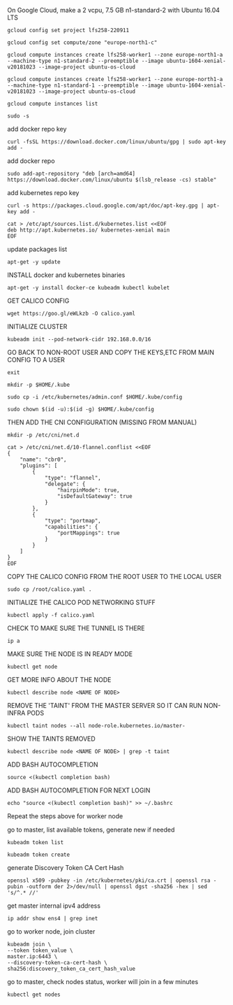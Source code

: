On Google Cloud, make a 2 vcpu, 7.5 GB n1-standard-2 with Ubuntu 16.04 LTS

`gcloud config set project lfs258-220911`

`gcloud config set compute/zone "europe-north1-c"`

`gcloud compute instances create lfs258-worker1 --zone europe-north1-a --machine-type n1-standard-2 --preemptible --image ubuntu-1604-xenial-v20181023 --image-project ubuntu-os-cloud`

`gcloud compute instances create lfs258-worker1 --zone europe-north1-a --machine-type n1-standard-1 --preemptible --image ubuntu-1604-xenial-v20181023 --image-project ubuntu-os-cloud`

`gcloud compute instances list`

`sudo -s`

add docker repo key

`curl -fsSL https://download.docker.com/linux/ubuntu/gpg | sudo apt-key add -`

add docker repo

`sudo add-apt-repository "deb [arch=amd64] https://download.docker.com/linux/ubuntu $(lsb_release -cs) stable"`

add kubernetes repo key

`curl -s https://packages.cloud.google.com/apt/doc/apt-key.gpg | apt-key add -`

```
cat > /etc/apt/sources.list.d/kubernetes.list <<EOF
deb http://apt.kubernetes.io/ kubernetes-xenial main
EOF
```

update packages list

`apt-get -y update`

INSTALL docker and kubernetes binaries

`apt-get -y install docker-ce kubeadm kubectl kubelet`

GET CALICO CONFIG

`wget https://goo.gl/eWLkzb -O calico.yaml`

INITIALIZE CLUSTER

`kubeadm init --pod-network-cidr 192.168.0.0/16`

GO BACK TO NON-ROOT USER AND COPY THE KEYS,ETC FROM MAIN CONFIG TO A USER

`exit`

`mkdir -p $HOME/.kube`

`sudo cp -i /etc/kubernetes/admin.conf $HOME/.kube/config`

`sudo chown $(id -u):$(id -g) $HOME/.kube/config`

THEN ADD THE CNI CONFIGURATION (MISSING FROM MANUAL)

`mkdir -p /etc/cni/net.d`

```
cat > /etc/cni/net.d/10-flannel.conflist <<EOF
{
    "name": "cbr0",
    "plugins": [ 
        {
            "type": "flannel",
            "delegate": {
                "hairpinMode": true,
                "isDefaultGateway": true
            }
        },
        {
            "type": "portmap",
            "capabilities": {
                "portMappings": true
            }
        }
    ]
}
EOF
```
  
COPY THE CALICO CONFIG FROM THE ROOT USER TO THE LOCAL USER

`sudo cp /root/calico.yaml .`

INITIALIZE THE CALICO POD NETWORKING STUFF

`kubectl apply -f calico.yaml`

CHECK TO MAKE SURE THE TUNNEL IS THERE

`ip a`

MAKE SURE THE NODE IS IN READY MODE

`kubectl get node`

GET MORE INFO ABOUT THE NODE

`kubectl describe node <NAME OF NODE>`

REMOVE THE 'TAINT' FROM THE MASTER SERVER SO IT CAN RUN NON-INFRA PODS

`kubectl taint nodes --all node-role.kubernetes.io/master-`

SHOW THE TAINTS REMOVED

`kubectl describe node <NAME OF NODE> | grep -t taint`

ADD BASH AUTOCOMPLETION

`source <(kubectl completion bash)`

ADD BASH AUTOCOMPLETION FOR NEXT LOGIN

`echo "source <(kubectl completion bash)" >> ~/.bashrc`

Repeat the steps above for worker node

go to master, list available tokens, generate new if needed

`kubeadm token list`

`kubeadm token create`


generate Discovery Token CA Cert Hash

```
openssl x509 -pubkey -in /etc/kubernetes/pki/ca.crt | openssl rsa -pubin -outform der 2>/dev/null | openssl dgst -sha256 -hex | sed 's/^.* //'
```

get master internal ipv4 address

`ip addr show ens4 | grep inet`

go to worker node, join cluster

```
kubeadm join \
--token token_value \
master.ip:6443 \
--discovery-token-ca-cert-hash \
sha256:discovery_token_ca_cert_hash_value
```

go to master, check nodes status, worker will join in a few minutes

`kubectl get nodes`


